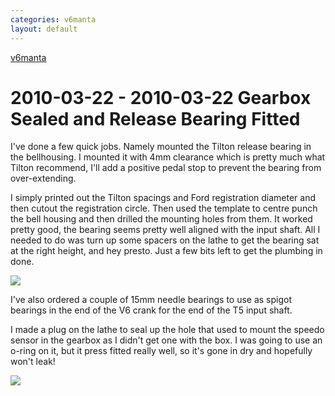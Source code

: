 ```yaml
---
categories: v6manta
layout: default
---
```


[v6manta](/v6manta)

# 2010-03-22 - 2010-03-22 Gearbox Sealed and Release Bearing Fitted
I've done a few quick jobs. Namely mounted the Tilton release bearing in the bellhousing. I mounted it with 4mm clearance which is pretty much what Tilton recommend, I'll add a positive pedal stop to prevent the bearing from over-extending.

I simply printed out the Tilton spacings and Ford registration diameter and then cutout the registration circle. Then used the template to centre punch the bell housing and then drilled the mounting holes from them. It worked pretty good, the bearing seems pretty well aligned with the input shaft. All I needed to do was turn up some spacers on the lathe to get the bearing sat at the right height, and hey presto. Just a few bits left to get the plumbing in done.

  ![](/img/v6manta/manta0234.jpg)  

I've also ordered a couple of 15mm needle bearings to use as spigot bearings in the end of the V6 crank for the end of the T5 input shaft.

I made a plug on the lathe to seal up the hole that used to mount the speedo sensor in the gearbox as I didn't get one with the box. I was going to use an o-ring on it, but it press fitted really well, so it's gone in dry and hopefully won't leak!

  ![](/img/v6manta/manta0236.jpg)  

